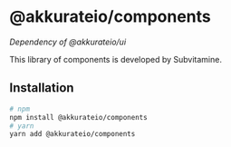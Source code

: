 # @akkurateio/components

_Dependency of @akkurateio/ui_

This library of components is developed by Subvitamine.

## Installation

```bash
# npm
npm install @akkurateio/components
# yarn
yarn add @akkurateio/components
```
